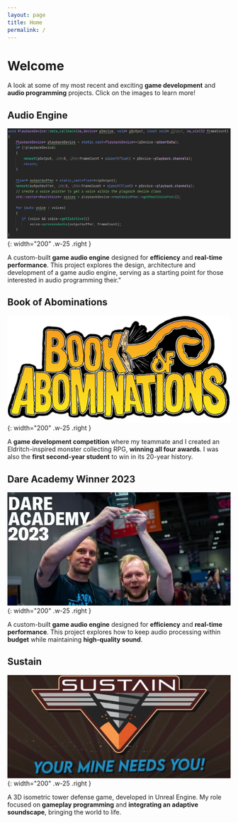 ```yaml
---
layout: page
title: Home
permalink: /
---
```

# Welcome

A look at some of my most recent and exciting **game development** and **audio programming** projects. Click on the images to learn more!

## Audio Engine

[![maginengine](/assets/img/landing/MaginenginePlaceHolder.png)](https://janhuss.github.io/posts/Building-an-Audio-Engine/){: width="200" .w-25 .right }

A custom-built **game audio engine** designed for **efficiency** and **real-time performance**. This project explores the design, architecture and development of a game audio engine, serving as a starting point for those interested in audio programming their."

## Book of Abominations

[![boa](/assets/img/landing/BoALogo.png)](https://store.steampowered.com/app/3291120/Book_of_Abominations/){: width="200" .w-25 .right }

A **game development competition** where my teammate and I created an Eldritch-inspired monster 
collecting RPG, **winning all four awards**. I was also the **first second-year student** to win 
in its 20-year history.

## Dare Academy Winner 2023

[![dare](/assets/img/landing/dare.png)](https://janhuss.github.io/posts/Dare-Academy-2023/){: width="200" .w-25 .right }

A custom-built **game audio engine** designed for **efficiency** and **real-time performance**. 
This project explores how to keep audio processing within **budget** while maintaining 
**high-quality sound**.

## Sustain

[![Sustain](/assets/img/landing/Sustain.png)](https://janhuss.github.io/posts/Sustain/){: width="200" .w-25 .right }

A 3D isometric tower defense game, developed in Unreal Engine. My role focused on **gameplay 
programming** and **integrating an adaptive soundscape**, bringing the world to life.
